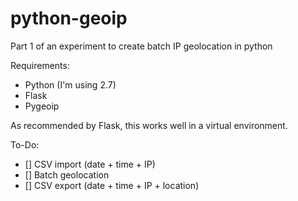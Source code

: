 # python-geoip
Part 1 of an experiment to create batch IP geolocation in python
 
Requirements:
- Python (I'm using 2.7)
- Flask
- Pygeoip

As recommended by Flask, this works well in a virtual environment.

To-Do:

- [] CSV import (date + time + IP)
- [] Batch geolocation
- [] CSV export (date + time + IP + location)
